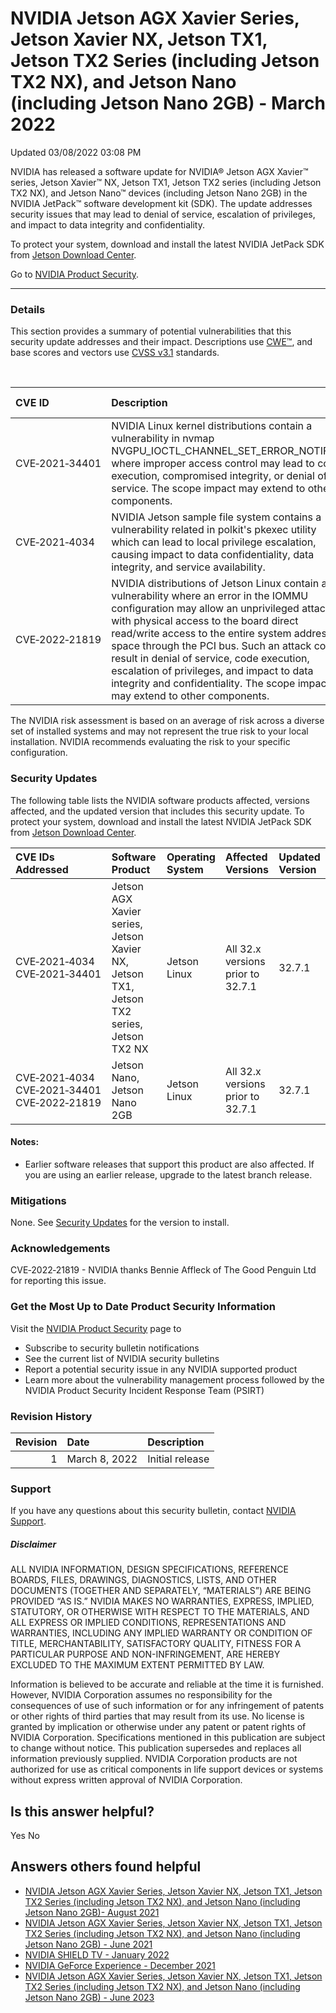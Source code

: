

 NVIDIA Jetson AGX Xavier Series, Jetson Xavier NX, Jetson TX1, Jetson TX2 Series (including Jetson TX2 NX), and Jetson Nano (including Jetson Nano 2GB) - March 2022
=======================================================================================================================================================================================




 Updated 03/08/2022 03:08 PM



NVIDIA has released a software update for NVIDIA® Jetson AGX Xavier™ series, Jetson Xavier™ NX, Jetson TX1, Jetson TX2 series (including Jetson TX2 NX), and Jetson Nano™ devices (including Jetson Nano 2GB) in the NVIDIA JetPack™ software development kit (SDK). The update addresses security issues that may lead to denial of service, escalation of privileges, and impact to data integrity and confidentiality.


To protect your system, download and install the latest NVIDIA JetPack SDK from [Jetson Download Center](https://developer.nvidia.com/embedded/downloads).


Go to [NVIDIA Product Security](https://www.nvidia.com/security/).

 



---




### Details


This section provides a summary of potential vulnerabilities that this security update addresses and their impact. Descriptions use [CWE™](https://cwe.mitre.org/), and base scores and vectors use [CVSS v3.1](https://www.first.org/cvss/v3.1/user-guide) standards.


 

| CVE ID | Description | Base Score | Vector |
|:---------------|:------------------------------------------------------------------------------------------------------------------------------------------------------------------------------------------------------------------------------------------------------------------------------------------------------------------------------------------------------------------------------------------------------------------------------------------------------------|-------------:|:------------------------------------|
| CVE‑2021‑34401 | NVIDIA Linux kernel distributions contain a vulnerability in nvmap NVGPU\_IOCTL\_CHANNEL\_SET\_ERROR\_NOTIFIER, where improper access control may lead to code execution, compromised integrity, or denial of service. The scope impact may extend to other components. | 8.8 | AV:L/AC:L/PR:L/UI:N/S:C/C:H/I:H/A:H |
| CVE‑2021‑4034 | NVIDIA Jetson sample file system contains a vulnerability related in polkit's pkexec utility which can lead to local privilege escalation, causing impact to data confidentiality, data integrity, and service availability. | 7.8 | AV:L/AC:L/PR:L/UI:N/S:U/C:H/I:H/A:H |
| CVE‑2022‑21819 | NVIDIA distributions of Jetson Linux contain a vulnerability where an error in the IOMMU configuration may allow an unprivileged attacker with physical access to the board direct read/write access to the entire system address space through the PCI bus. Such an attack could result in denial of service, code execution, escalation of privileges, and impact to data integrity and confidentiality. The scope impact may extend to other components. | 7.6 | AV:P/AC:L/PR:N/UI:N/S:C/C:H/I:H/A:H |
The NVIDIA risk assessment is based on an average of risk across a diverse set of installed systems and may not represent the true risk to your local installation. NVIDIA recommends evaluating the risk to your specific configuration.


### Security Updates


The following table lists the NVIDIA software products affected, versions affected, and the updated version that includes this security update. To protect your system, download and install the latest NVIDIA JetPack SDK from [Jetson Download Center](https://developer.nvidia.com/embedded/downloads).


| CVE IDs Addressed | Software Product | Operating System | Affected Versions | Updated Version |
|:----------------------------------------------|:--------------------------------------------------------------------------------------------|:-------------------|:----------------------------------|:------------------|
| CVE‑2021‑4034 CVE‑2021‑34401 | Jetson AGX Xavier series, Jetson Xavier NX, Jetson TX1, Jetson TX2 series, Jetson TX2 NX | Jetson Linux | All 32.x versions prior to 32.7.1 | 32.7.1 |
| CVE‑2021‑4034 CVE‑2021‑34401 CVE‑2022‑21819 | Jetson Nano, Jetson Nano 2GB | Jetson Linux | All 32.x versions prior to 32.7.1 | 32.7.1 |
#### Notes:


* Earlier software releases that support this product are also affected. If you are using an earlier release, upgrade to the latest branch release.


### Mitigations


None. See [Security Updates](#security-updates) for the version to install.


### Acknowledgements


CVE‑2022‑21819 - NVIDIA thanks Bennie Affleck of The Good Penguin Ltd for reporting this issue.


### Get the Most Up to Date Product Security Information


Visit the [NVIDIA Product Security](https://www.nvidia.com/security) page to


* Subscribe to security bulletin notifications
* See the current list of NVIDIA security bulletins
* Report a potential security issue in any NVIDIA supported product
* Learn more about the vulnerability management process followed by the NVIDIA Product Security Incident Response Team (PSIRT)


### Revision History


| Revision | Date | Description |
|-----------:|:--------------|:----------------|
| 1 | March 8, 2022 | Initial release |
### Support


If you have any questions about this security bulletin, contact [NVIDIA Support](https://www.nvidia.com/object/support.html).


##### Disclaimer


ALL NVIDIA INFORMATION, DESIGN SPECIFICATIONS, REFERENCE BOARDS, FILES, DRAWINGS, DIAGNOSTICS, LISTS, AND OTHER DOCUMENTS (TOGETHER AND SEPARATELY, “MATERIALS”) ARE BEING PROVIDED “AS IS.” NVIDIA MAKES NO WARRANTIES, EXPRESS, IMPLIED, STATUTORY, OR OTHERWISE WITH RESPECT TO THE MATERIALS, AND ALL EXPRESS OR IMPLIED CONDITIONS, REPRESENTATIONS AND WARRANTIES, INCLUDING ANY IMPLIED WARRANTY OR CONDITION OF TITLE, MERCHANTABILITY, SATISFACTORY QUALITY, FITNESS FOR A PARTICULAR PURPOSE AND NON-INFRINGEMENT, ARE HEREBY EXCLUDED TO THE MAXIMUM EXTENT PERMITTED BY LAW.


Information is believed to be accurate and reliable at the time it is furnished. However, NVIDIA Corporation assumes no responsibility for the consequences of use of such information or for any infringement of patents or other rights of third parties that may result from its use. No license is granted by implication or otherwise under any patent or patent rights of NVIDIA Corporation. Specifications mentioned in this publication are subject to change without notice. This publication supersedes and replaces all information previously supplied. NVIDIA Corporation products are not authorized for use as critical components in life support devices or systems without express written approval of NVIDIA Corporation.










Is this answer helpful?
-----------------------



Yes
No







Answers others found helpful
----------------------------


* [ NVIDIA Jetson AGX Xavier Series, Jetson Xavier NX, Jetson TX1, Jetson TX2 Series (including Jetson TX2 NX), and Jetson Nano (including Jetson Nano 2GB)- August 2021](/app/answers/detail/a_id/5216/related/1)
* [ NVIDIA Jetson AGX Xavier Series, Jetson Xavier NX, Jetson TX1, Jetson TX2 Series (including Jetson TX2 NX), and Jetson Nano (including Jetson Nano 2GB) - June 2021](/app/answers/detail/a_id/5205/related/1)
* [ NVIDIA SHIELD TV - January 2022](/app/answers/detail/a_id/5259/related/1)
* [ NVIDIA GeForce Experience - December 2021](/app/answers/detail/a_id/5295/related/1)
* [ NVIDIA Jetson AGX Xavier Series, Jetson Xavier NX, Jetson TX1, Jetson TX2 Series (including Jetson TX2 NX), and Jetson Nano (including Jetson Nano 2GB) - June 2023](/app/answers/detail/a_id/5466/related/1)








